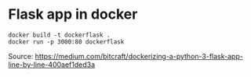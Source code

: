 # Flask app in docker

```
docker build -t dockerflask .
docker run -p 3000:80 dockerflask
```

Source: https://medium.com/bitcraft/dockerizing-a-python-3-flask-app-line-by-line-400aef1ded3a
